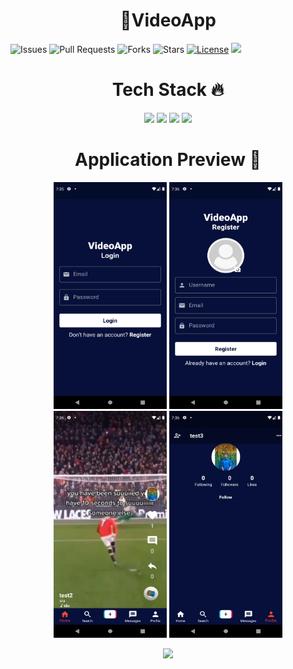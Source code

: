 <h1 align=center> 🎥VideoApp</h1>

![Issues](https://img.shields.io/github/issues/Subhradeep10/VideoApp)
![Pull Requests](https://img.shields.io/github/issues-pr/subhradeep10/VideoApp)
![Forks](https://img.shields.io/github/forks/subhradeep10/VideoApp)
![Stars](https://img.shields.io/github/stars/subhradeep10/VideoApp)
[![License](https://img.shields.io/github/license/subhradeep10/VideoApp)](https://github.com/subhradeep10/VideoApp)
![](https://img.shields.io/github/repo-size/subhradeep10/VideoApp.svg?label=Repo%20size&style=flat-square)&nbsp;

<h1 align=center> Tech Stack 🔥 </h1>  
  <p align="center">
  <img src="https://img.shields.io/badge/dart-%230175C2.svg?&style=for-the-badge&logo=dart&logoColor=white"/> <img src="https://img.shields.io/badge/Flutter%20-%2302569B.svg?&style=for-the-badge&logo=Flutter&logoColor=white" /> <img src="https://img.shields.io/badge/github%20-%23121011.svg?&style=for-the-badge&logo=github&logoColor=white"/>
  <img src="https://img.shields.io/badge/firebase%20-%23121011.svg?&style=for-the-badge&logo=firebase&logoColor=orange">
  </p>

<h1 align=center> Application Preview 👀 </h1>
<p align="center">
    <img src="https://github.com/Subhradeep10/VideoApp/blob/master/screenshots/Screenshot_1650722758.png" height="363px" width="181px">
  <img src="https://github.com/Subhradeep10/VideoApp/blob/master/screenshots/Screenshot_1650722765.png" height="363px" width="181px">
  <img src="https://github.com/Subhradeep10/VideoApp/blob/master/screenshots/Screenshot_1650722793.png" height="363px" width="181px">
  <img src="https://github.com/Subhradeep10/VideoApp/blob/master/screenshots/Screenshot_1650722799.png" height="363px" width="181px">
<p align="center">
  <a href="https://github.com/Subhradeep10/VideoApp/blob/master/Videoapp.apk">
    <img src="https://forthebadge.com/images/badges/check-it-out.svg">
  </a>
